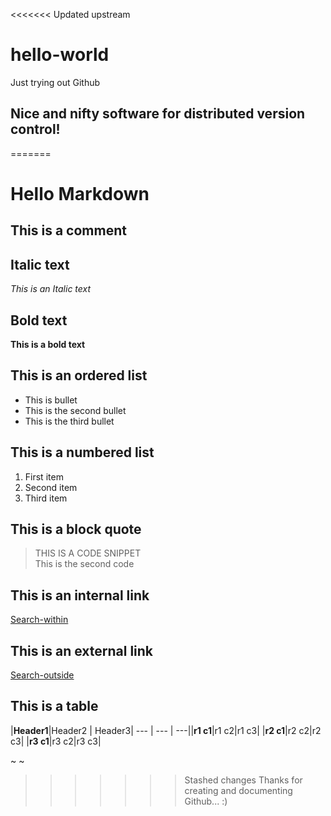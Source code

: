 <<<<<<< Updated upstream
# hello-world
Just trying out Github

## Nice and nifty software for distributed version control!

=======
# Hello Markdown

## This is a comment
<!-- This is a comment -->

## Italic text
*This is an Italic text*

## Bold text
**This is a bold text**

## This is an ordered list
- This is bullet
- This is the second bullet
- This is the third bullet

## This is a numbered list
1. First item
2. Second item
8. Third item

## This is a block quote
> THIS IS A CODE SNIPPET  
>This is the second code

## This is an internal link 
[Search-within](HELLO-WORLD/Readme.md/)

## This is an external link
[Search-outside](https://www.google.co.in/)

## This is a table
|**Header1**|Header2  | Header3|
--- | --- | ---||**r1 c1**|r1 c2|r1 c3|
|**r2 c1**|r2 c2|r2 c3|
|**r3 c1**|r3 c2|r3 c3|

~ ~
>>>>>>> Stashed changes
Thanks for creating and documenting Github... :)

